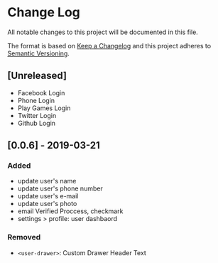 Change Log
==========

All notable changes to this project will be documented in this file.

The format is based on [Keep a Changelog](https://keepachangelog.com/en/1.0.0/) and this project adheres to [Semantic Versioning](https://semver.org/).

## [Unreleased]
- Facebook Login
- Phone Login
- Play Games Login
- Twitter Login
- Github Login

## [0.0.6] - 2019-03-21

### Added
- update user's name
- update user's phone number
- update user's e-mail
- update user's photo
- email Verified Proccess, checkmark
- settings > profile: user dashbaord

### Removed
- `<user-drawer>`: Custom Drawer Header Text